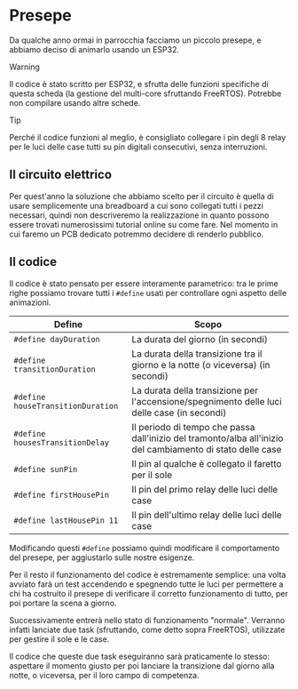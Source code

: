 # Presepe
Da qualche anno ormai in parrocchia facciamo un piccolo presepe, e abbiamo deciso di animarlo usando un ESP32.

> [!WARNING]
> Il codice è stato scritto per ESP32, e sfrutta delle funzioni specifiche di questa scheda (la gestione del multi-core sfruttando FreeRTOS). Potrebbe non compilare usando altre schede.

> [!TIP]
> Perché il codice funzioni al meglio, è consigliato collegare i pin degli 8 relay per le luci delle case tutti su pin digitali consecutivi, senza interruzioni.

## Il circuito elettrico
Per quest'anno la soluzione che abbiamo scelto per il circuito è quella di usare semplicemente una breadboard a cui sono collegati tutti i pezzi necessari, quindi non descriveremo la realizzazione in quanto possono essere trovati numerosissimi tutorial online su come fare.
Nel momento in cui faremo un PCB dedicato potremmo decidere di renderlo pubblico.

## Il codice
Il codice è stato pensato per essere interamente parametrico: tra le prime righe possiamo trovare tutti i `#define` usati per controllare ogni aspetto delle animazioni.

|             Define                |      Scopo    |
| --------------------------------- | ------------- |
| `#define dayDuration`             | La durata del giorno (in secondi)|
| `#define transitionDuration`      | La durata della transizione tra il giorno e la notte (o viceversa) (in secondi) |
| `#define houseTransitionDuration` | La durata della transizione per l'accensione/spegnimento delle luci delle case (in secondi) |
| `#define housesTransitionDelay`   | Il periodo di tempo che passa dall'inizio del tramonto/alba all'inizio del cambiamento di stato delle case |
| `#define sunPin`                  | Il pin al qualche è collegato il faretto per il sole |
| `#define firstHousePin`           | Il pin del primo relay delle luci delle case |
| `#define lastHousePin 11`         | Il pin dell'ultimo relay delle luci delle case |

Modificando questi `#define` possiamo quindi modificare il comportamento del presepe, per aggiustarlo sulle nostre esigenze.

Per il resto il funzionamento del codice è estremamente semplice: una volta avviato farà un test accendendo e spegnendo tutte le luci per permettere a chi ha costruito il presepe di verificare il corretto funzionamento di tutto, per poi portare la scena a giorno.

Successivamente entrerà nello stato di funzionamento "normale". Verranno infatti lanciate due task (sfruttando, come detto sopra FreeRTOS), utilizzate per gestire il sole e le case.

Il codice che queste due task eseguiranno sarà praticamente lo stesso: aspettare il momento giusto per poi lanciare la transizione dal giorno alla notte, o viceversa, per il loro campo di competenza.